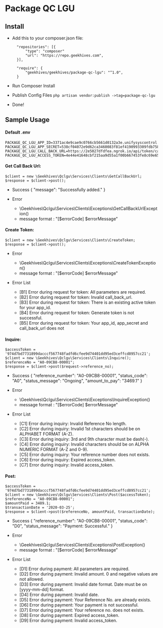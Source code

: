 <h1>Package QC LGU</h1>

## Install
- Add this to your composer.json file:
   
        "repositories": [{
            "type": "composer"
            "url": "https://repo.geekhives.com",         
        }],
    
        "require": {
            "geekhives/geekhives/package-qc-lgu": "^1.0",
        }
    
- Run Composer Install

- Publish Config Files `php artisan vendor:publish ->tag=package-qc-lgu`

- Done!

## Sample Usage
<h4> Default .env </h4>

    PACKAGE_QC_LGU_APP_ID=3371ac4e9cae9c0766cb5661d0132a3e.unifysyscontrol.com
    PACKAGE_QC_LGU_APP_SECRET=538cf04072e9d62ca3460083f81ef4190993309fdb7583573ef16ecad1068354
    PACKAGE_QC_LGU_CALL_BACK_URL=https://2e5027dfdfea.ngrok.io/api/token/callback
    PACKAGE_QC_LGU_ACCESS_TOKEN=4e44e41648cbf215aa9d55a1f00b667453fe8c69e65a21eaf0a15a0b318f8d31

<h4>Get Call Back Url:</h4>    

    $client = new \Geekhives\Qclgu\Services\Clients\GetCallBackUrl;
    $response = $client->post();

- Success
    {
        "message": "Successfully added."
    }

- Error
    - \Geekhives\Qclgu\Services\Clients\Exceptions\GetCallBackUrlException()
    - message format : "[$errorCode] $errorMessage"

<h4>Create Token:</h4>

    $client = new \Geekhives\Qclgu\Services\Clients\CreateToken;
    $response = $client->post();

- Error
    - \Geekhives\Qclgu\Services\Clients\Exceptions\CreateTokenException()
    - message format : "[$errorCode] $errorMessage"

- Error List
    - [B1] Error during request for token: All parameters are required.
    - [B2] Error during request for token: Invalid call_back_url.
    - [B3] Error during request for token: There is an existing active token for your app_id.
    - [B4] Error during request for token: Generate token is not successful.
    - [B5] Error during request for token: Your app_id, app_secret and call_back_url does not
 
<h4>Inquire:</h4>

    $accessToken = '974d7bd7731899dacccf567748fadfd6cfee9d74401dd95ed3ceffcd8957cc21';
    $client = new \Geekhives\Qclgu\Services\Clients\Inquire();
    $referenceNo = "A0-09CB8-00001";
    $response = $client->post($request->reference_no);

- Success
    {
        "reference_number": "A0-09CB8-00001",
        "status_code": "A0",
        "status_message": "Ongoing",
        "amount_to_pay": "3469.1"
    }

- Error

    - \Geekhives\Qclgu\Services\Clients\Exceptions\InquireException()
    - message format : "[$errorCode] $errorMessage"

    
- Error List
    - [C1] Error during inquiry: Invalid Reference No length.
    - [C2] Error during inquiry: Invalid 1st characters should be on ALPHABET FORMAT (A-Z).
    - [C3] Error during inquiry: 3rd and 9th character must be dash(-).
    - [C4] Error during inquiry: Invalid characters should be on ALPHA NUMERIC FORMAT (A-Z and 0-9).
    - [C5] Error during inquiry: Your reference number does not exists.
    - [C6] Error during inquiry: Expired access_token.
    - [C7] Error during inquiry: Invalid access_token.

<h4>Post:</h4>
        
    $accessToken = '974d7bd7731899dacccf567748fadfd6cfee9d74401dd95ed3ceffcd8957cc21';
    $client = new \Geekhives\Qclgu\Services\Clients\Post($accessToken);
    $referenceNo = "A0-09CB8-00001";
    $amountPaid = 3489.1;
    $transactionDate = '2020-03-25';
    $response = $client->post($referenceNo, amountPaid, transactionDate);

- Success
    {
        "reference_number": "A0-09CB8-00001",
        "status_code": "D0",
        "status_message": "Payment: Successful."
    }

- Error

    - \Geekhives\Qclgu\Services\Clients\Exceptions\PostException()
    - message format : "[$errorCode] $errorMessage"

    
- Error List
    - [D1] Error during payment: All parameters are required.
    - [D2] Error during payment: Invalid amount. 0 and negative values are not allowed.
    - [D3] Error during payment: Invalid date format. Date must be on [yyyy-mm-dd] format.
    - [D4] Error during payment: Invalid date.
    - [D5] Error during payment: Your Reference No. are already exists.
    - [D6] Error during payment: Your payment is not successful.
    - [D7] Error during payment: Your reference no. does not exists.
    - [D8] Error during payment: Expired access_token.
    - [D9] Error during payment: Invalid access_token.
